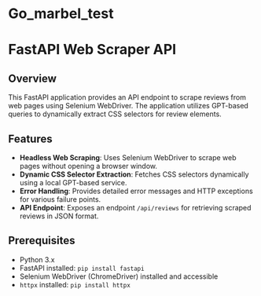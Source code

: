 # Go_marbel_test
# FastAPI Web Scraper API

## Overview

This FastAPI application provides an API endpoint to scrape reviews from web pages using Selenium WebDriver. The application utilizes GPT-based queries to dynamically extract CSS selectors for review elements.

## Features

- **Headless Web Scraping**: Uses Selenium WebDriver to scrape web pages without opening a browser window.
- **Dynamic CSS Selector Extraction**: Fetches CSS selectors dynamically using a local GPT-based service.
- **Error Handling**: Provides detailed error messages and HTTP exceptions for various failure points.
- **API Endpoint**: Exposes an endpoint `/api/reviews` for retrieving scraped reviews in JSON format.

## Prerequisites

- Python 3.x
- FastAPI installed: `pip install fastapi`
- Selenium WebDriver (ChromeDriver) installed and accessible
- `httpx` installed: `pip install httpx`


